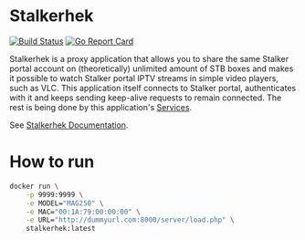 # Stalkerhek

[![Build Status](https://travis-ci.com/erkexzcx/stalkerhek.svg?branch=master)](https://travis-ci.com/erkexzcx/stalkerhek) 
[![Go Report Card](https://goreportcard.com/badge/github.com/erkexzcx/stalkerhek)](https://goreportcard.com/report/github.com/erkexzcx/stalkerhek)

Stalkerhek is a proxy application that allows you to share the same Stalker portal account on (theoretically) unlimited amount of STB boxes and makes it possible to watch Stalker portal IPTV streams in simple video players, such as VLC. This application itself connects to Stalker portal, authenticates with it and keeps sending keep-alive requests to remain connected. The rest is being done by this application's [Services](https://github.com/erkexzcx/stalkerhek/wiki/Services#proxy-service).

See [Stalkerhek Documentation](https://github.com/erkexzcx/stalkerhek/wiki).


# How to run

``` bash
docker run \
    -p 9999:9999 \
    -e MODEL="MAG250" \
    -e MAC="00:1A:79:00:00:00" \
    -e URL="http://dummyurl.com:8000/server/load.php" \
    stalkerhek:latest
```